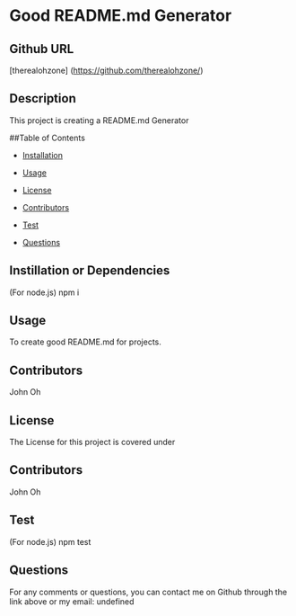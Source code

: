 # Good README.md Generator

 
 

## Github URL
[therealohzone] (https://github.com/therealohzone/)

## Description

This project is creating a README.md Generator

##Table of Contents

* [Installation](#dependencies)

* [Usage](#usage)

* [License](#license)

* [Contributors](#contributor)

* [Test](#test)

* [Questions](#questions)


## Instillation or Dependencies

(For node.js) npm i

## Usage

To create good README.md for projects.

## Contributors

John Oh

## License

The License for this project is covered under  

## Contributors

John Oh


## Test

(For node.js) npm test

## Questions

For any comments or questions, you can contact me on Github through the link above or my email: undefined  


